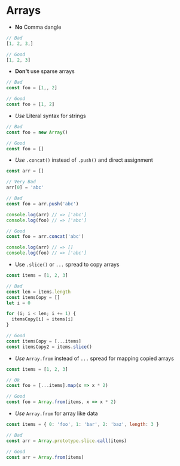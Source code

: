 # Arrays

- **No** Comma dangle
```js
// Bad
[1, 2, 3,]

// Good
[1, 2, 3]
```

- **Don't** use sparse arrays
```js
// Bad
const foo = [1,, 2]

// Good
const foo = [1, 2]
```

- _Use_ Literal syntax for strings
```js
// Bad
const foo = new Array()

// Good
const foo = []
```

- _Use_ `.concat()` instead of `.push()` and direct assignment
```js
const arr = []

// Very Bad
arr[0] = 'abc'

// Bad
const foo = arr.push('abc')

console.log(arr) // => ['abc']
console.log(foo) // => ['abc']

// Good
const foo = arr.concat('abc')

console.log(arr) // => []
console.log(foo) // => ['abc']
```

- Use `.slice()` or `...` spread to copy arrays
```js
const items = [1, 2, 3]

// Bad
const len = items.length
const itemsCopy = []
let i = 0

for (i; i < len; i += 1) {
  itemsCopy[i] = items[i]
}

// Good
const itemsCopy = [...items]
const itemsCopy2 = items.slice()
```

- _Use_ `Array.from` instead of `...` spread for mapping copied arrays
```js
const items = [1, 2, 3]

// Ok
const foo = [...items].map(x => x * 2)

// Good
const foo = Array.from(items, x => x * 2)
```

- _Use_ `Array.from` for array like data
```js
const items = { 0: 'foo', 1: 'bar', 2: 'baz', length: 3 }

// Bad
const arr = Array.prototype.slice.call(items)

// Good
const arr = Array.from(items)
```
